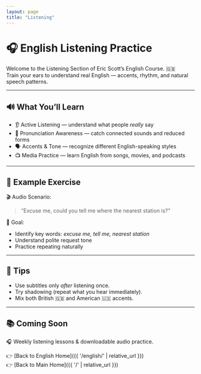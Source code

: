 ```yaml
---
layout: page
title: "Listening"
---
```


# 🎧 English Listening Practice

Welcome to the Listening Section of Eric Scott’s English Course. 🇬🇧  
Train your ears to understand real English — accents, rhythm, and natural speech patterns.

---

## 🔊 What You’ll Learn

- 👂 Active Listening — understand what people *really* say  
- 🎵 Pronunciation Awareness — catch connected sounds and reduced forms  
- 🗣️ Accents & Tone — recognize different English-speaking styles  
- 📺 Media Practice — learn English from songs, movies, and podcasts  

---

## 🎯 Example Exercise

🎬 Audio Scenario:  
> “Excuse me, could you tell me where the nearest station is?”

🧠 Goal:  
- Identify key words: *excuse me, tell me, nearest station*  
- Understand polite request tone  
- Practice repeating naturally  

---

## 🧰 Tips

- Use subtitles only *after* listening once.  
- Try shadowing (repeat what you hear immediately).  
- Mix both British 🇬🇧 and American 🇺🇸 accents.

---

## 📚 Coming Soon

🎧 Weekly listening lessons & downloadable audio practice.  

👉 [Back to English Home]({{ '/english/' | relative_url }})  
👉 [Back to Main Home]({{ '/' | relative_url }})
